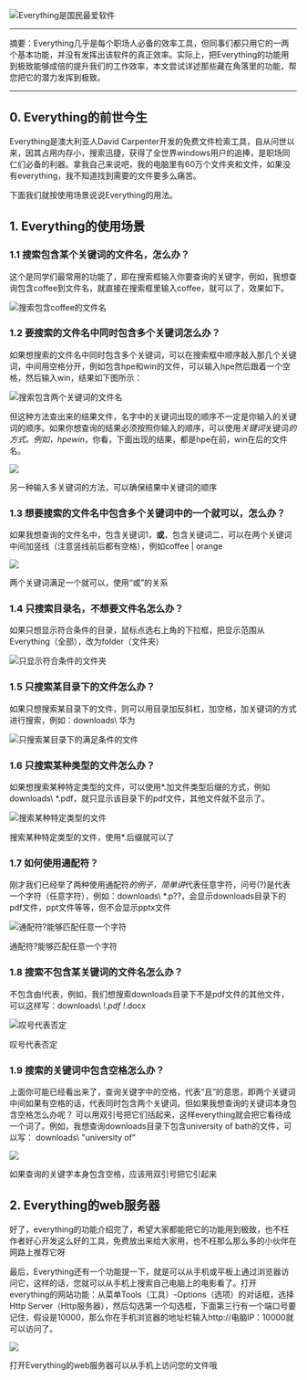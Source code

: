 ![Everything是国民最爱软件](https://upload-images.jianshu.io/upload_images/2346551-cf440b8ac3c91878.jpg?imageMogr2/auto-orient/strip%7CimageView2/2/w/1000/format/webp)

------

摘要：Everything几乎是每个职场人必备的效率工具，但同事们都只用它的一两个基本功能，并没有发挥出该软件的真正效率。实际上，把Everything的功能用到极致能够成倍的提升我们的工作效率，本文尝试详述那些藏在角落里的功能，帮您把它的潜力发挥到极致。

------

## 0. Everything的前世今生

Everything是澳大利亚人David Carpenter开发的免费文件检索工具，自从问世以来，因其占用内存小，搜索迅捷，获得了全世界windows用户的追捧，是职场同仁们必备的利器。拿我自己来说吧，我的电脑里有60万个文件夹和文件，如果没有everything，我不知道找到需要的文件要多么痛苦。

下面我们就按使用场景说说Everything的用法。

## 1. Everything的使用场景

### 1.1 搜索包含某个关键词的文件名，怎么办？

这个是同学们最常用的功能了，即在搜索框输入你要查询的关键字，例如，我想查询包含coffee到文件名，就直接在搜索框里输入coffee，就可以了，效果如下。

![搜索包含coffee的文件名](https://upload-images.jianshu.io/upload_images/2346551-9a40981c21bca250.jpg?imageMogr2/auto-orient/strip%7CimageView2/2/w/848/format/webp)

### 1.2 要搜索的文件名中同时包含多个关键词怎么办？

如果想搜索的文件名中同时包含多个关键词，可以在搜索框中顺序敲入那几个关键词，中间用空格分开，例如包含hpe和win的文件，可以输入hpe然后跟着一个空格，然后输入win，结果如下图所示：

![搜索包含两个关键词的文件名](https://upload-images.jianshu.io/upload_images/2346551-2c11dab4b349e415.jpg?imageMogr2/auto-orient/strip%7CimageView2/2/w/844/format/webp)

但这种方法查出来的结果文件，名字中的关键词出现的顺序不一定是你输入的关键词的顺序。如果你想查询的结果必须按照你输入的顺序，可以使用*关键词*关键词*的方式。例如，*hpe*win*，你看，下面出现的结果，都是hpe在前，win在后的文件名。

![](https://upload-images.jianshu.io/upload_images/2346551-e0ba4b2e70cbe26d.jpg?imageMogr2/auto-orient/strip%7CimageView2/2/w/845/format/webp)

另一种输入多关键词的方法，可以确保结果中关键词的顺序

### 1.3 想要搜索的文件名中包含多个关键词中的一个就可以，怎么办？

如果我想查询的文件名中，包含关键词1，**或**，包含关键词二，可以在两个关键词中间加竖线（注意竖线前后都有空格），例如coffee | orange

![](https://upload-images.jianshu.io/upload_images/2346551-95f7f5b6385d0833.jpg?imageMogr2/auto-orient/strip%7CimageView2/2/w/860/format/webp)

两个关键词满足一个就可以，使用“或”的关系

### 1.4 只搜索目录名，不想要文件名怎么办？

如果只想显示符合条件的目录，鼠标点选右上角的下拉框，把显示范围从Everything（全部），改为folder（文件夹）

![只显示符合条件的文件夹](https://upload-images.jianshu.io/upload_images/2346551-f7bade6adac99e16.jpg?imageMogr2/auto-orient/strip%7CimageView2/2/w/849/format/webp)

### 1.5 只搜索某目录下的文件怎么办？

如果只想搜索某目录下的文件，则可以用目录加反斜杠，加空格，加关键词的方式进行搜索，例如：downloads\ 华为

![只搜索某目录下的满足条件的文件](https://upload-images.jianshu.io/upload_images/2346551-cf50517c83645f63.jpg?imageMogr2/auto-orient/strip%7CimageView2/2/w/844/format/webp)

### 1.6 只搜索某种类型的文件怎么办？

如果想搜索某种特定类型的文件，可以使用*.加文件类型后缀的方式，例如downloads\ *.pdf，就只显示该目录下的pdf文件，其他文件就不显示了。

![搜索某种特定类型的文件](https://upload-images.jianshu.io/upload_images/2346551-11568ee05e6f2d7c.jpg?imageMogr2/auto-orient/strip%7CimageView2/2/w/846/format/webp)

搜索某种特定类型的文件，使用*.后缀就可以了

### 1.7 如何使用通配符？

刚才我们已经举了两种使用通配符*的例子，简单讲*代表任意字符，问号(?)是代表一个字符（任意字符），例如：downloads\ *.p??，会显示downloads目录下的pdf文件，ppt文件等等，但不会显示pptx文件

![通配符?能够匹配任意一个字符](https://upload-images.jianshu.io/upload_images/2346551-d14ce197df94dd58.jpg?imageMogr2/auto-orient/strip%7CimageView2/2/w/841/format/webp)

通配符?能够匹配任意一个字符

### 1.8 搜索不包含某关键词的文件名怎么办？

不包含由!代表，例如，我们想搜索downloads目录下不是pdf文件的其他文件，可以这样写：downloads\ !*.pdf !*.docx

![叹号代表否定](https://upload-images.jianshu.io/upload_images/2346551-1aed361c72869189.jpg?imageMogr2/auto-orient/strip%7CimageView2/2/w/843/format/webp)

叹号代表否定

### 1.9 搜索的关键词中包含空格怎么办？

上面你可能已经看出来了，查询关键字中的空格，代表“且”的意思，即两个关键词中间如果有空格的话，代表同时包含两个关键词。但如果我想查询的关键词本身包含空格怎么办呢？ 可以用双引号把它们括起来，这样everything就会把它看待成一个词了。例如，我想查询downloads目录下包含university of bath的文件，可以写： downloads\ "university of"

![](https://upload-images.jianshu.io/upload_images/2346551-d08a02722dc1166e.jpg?imageMogr2/auto-orient/strip%7CimageView2/2/w/848/format/webp)

如果查询的关键字本身包含空格，应该用双引号把它引起来

## 2. Everything的web服务器

好了，everything的功能介绍完了，希望大家都能把它的功能用到极致，也不枉作者好心开发这么好的工具，免费放出来给大家用，也不枉那么那么多的小伙伴在网路上推荐它呀

最后，Everything还有一个功能提一下，就是可以从手机或平板上通过浏览器访问它，这样的话，您就可以从手机上搜索自己电脑上的电影看了。打开everything的网站功能：从菜单Tools（工具）-Options（选项）的对话框，选择Http Server（Http服务器），然后勾选第一个勾选框，下面第三行有一个端口号要记住，假设是10000，那么你在手机浏览器的地址栏输入http://电脑IP：10000就可以访问了。



![](https://upload-images.jianshu.io/upload_images/2346551-be12b5e8eeab5f9d.jpg?imageMogr2/auto-orient/strip%7CimageView2/2/w/885/format/webp)

打开Everything的web服务器可以从手机上访问您的文件哦